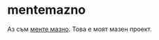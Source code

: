 mentemazno
==========

Аз съм <a href="http://mentemazno.wordpress.com">менте мазно</a>. Това е моят мазен проект.